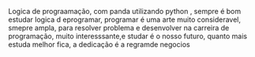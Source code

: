 Logica de prograamação, com panda utilizando python , sempre é bom estudar logica d eprogramar, programar é uma arte muito consideravel, smepre ampla, 
para resolver problema e desenvolver na carreira de programação, muito interesssante,e studar é o nosso futuro, quanto mais estuda melhor fica, a 
dedicação é a regramde negocios
